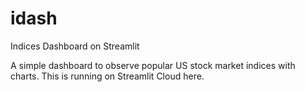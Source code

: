 # idash
Indices Dashboard on Streamlit

A simple dashboard to observe popular US stock market indices with charts. This is running on Streamlit Cloud here.

